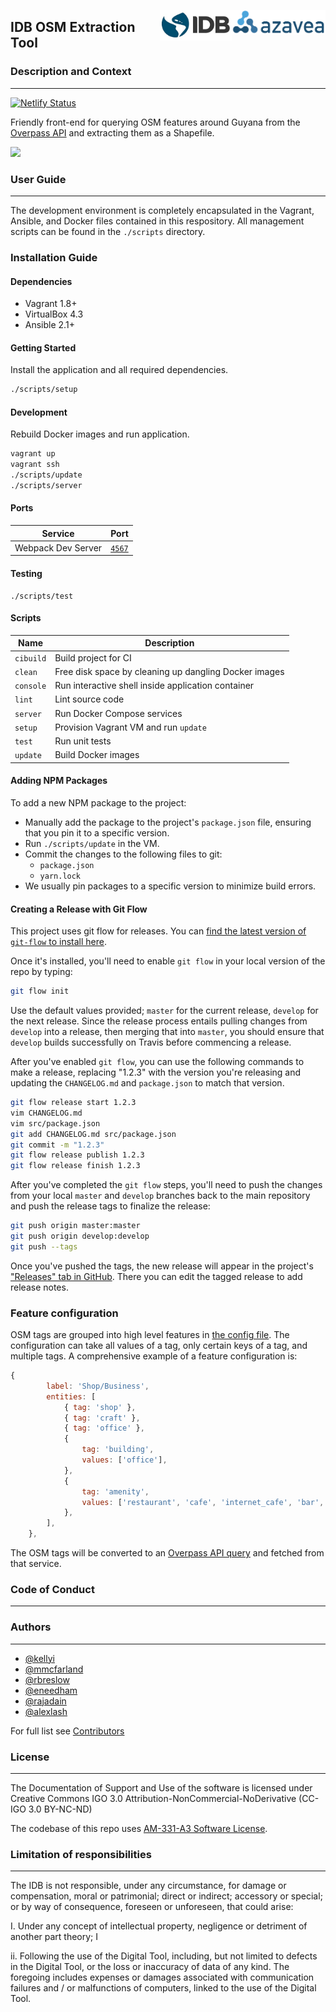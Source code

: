 <img align="right" height="39" src="https://github.com/EL-BID/idb-osm-extraction-tool/blob/develop/img/azavea_logo.png"><img align="right" width="115" height="49" src="https://github.com/EL-BID/idb-osm-extraction-tool/blob/develop/img/IDB_logo.jpg">

## IDB OSM Extraction Tool
### Description and Context
---

[![Netlify Status](https://api.netlify.com/api/v1/badges/32028b66-fa0e-409e-a97a-58cf4d3359dc/deploy-status)](https://app.netlify.com/sites/idb-osm-extraction-tool/deploys)

Friendly front-end for querying OSM features around Guyana from the
[Overpass API](https://wiki.openstreetmap.org/wiki/Overpass_API) and
extracting them as a Shapefile.

<img src="https://user-images.githubusercontent.com/1014341/54622607-3e97aa00-4a40-11e9-9640-3596cf3270a7.png" width=512>

### User Guide
---
The development environment is completely encapsulated in the
Vagrant, Ansible, and Docker files contained in this respository.
All management scripts can be found in the `./scripts` directory.

### Installation Guide

#### Dependencies

* Vagrant 1.8+
* VirtualBox 4.3
* Ansible 2.1+

#### Getting Started

Install the application and all required dependencies.

```sh
./scripts/setup
```

#### Development

Rebuild Docker images and run application.

```sh
vagrant up
vagrant ssh
./scripts/update
./scripts/server
```

#### Ports

| Service            | Port                            |
| ------------------ | ------------------------------- |
| Webpack Dev Server | [`4567`](http://localhost:4567) |

#### Testing

```
./scripts/test
```

#### Scripts

| Name           | Description                                                   |
| -------------- | ------------------------------------------------------------- |
| `cibuild`      | Build project for CI                                          |
| `clean`        | Free disk space by cleaning up dangling Docker images         |
| `console`      | Run interactive shell inside application container            |
| `lint`         | Lint source code                                              |
| `server`       | Run Docker Compose services                                   |
| `setup`        | Provision Vagrant VM and run `update`                         |
| `test`         | Run unit tests                                                |
| `update`       | Build Docker images                                           |

#### Adding NPM Packages

To add a new NPM package to the project:

- Manually add the package to the project's `package.json` file, ensuring that you
pin it to a specific version.
- Run `./scripts/update` in the VM.
- Commit the changes to the following files to git:
    - `package.json`
    - `yarn.lock`
- We usually pin packages to a specific version to minimize build errors.

#### Creating a Release with Git Flow

This project uses git flow for releases. You can [find the latest version of
`git-flow` to install here](https://github.com/petervanderdoes/gitflow-avh).

Once it's installed, you'll need to enable `git flow` in your local version of
the repo by typing:

```sh
git flow init
```

Use the default values provided; `master` for the current release, `develop` for
the next release. Since the release process entails pulling changes from
`develop` into a release, then merging that into `master`, you should ensure
that `develop` builds successfully on Travis before commencing a release.

After you've enabled `git flow`, you can use the following commands to make a
release, replacing "1.2.3" with the version you're releasing and updating the
`CHANGELOG.md` and `package.json` to match that version.

```sh
git flow release start 1.2.3
vim CHANGELOG.md
vim src/package.json
git add CHANGELOG.md src/package.json
git commit -m "1.2.3"
git flow release publish 1.2.3
git flow release finish 1.2.3
```

After you've completed the `git flow` steps, you'll need to push the changes
from your local `master` and `develop` branches back to the main repository and
push the release tags to finalize the release:

```sh
git push origin master:master
git push origin develop:develop
git push --tags
```

Once you've pushed the tags, the new release will appear in the project's
["Releases" tab in GitHub](https://github.com/azavea/idb-osm-extraction-tool/releases).
There you can edit the tagged release to add release notes.

### Feature configuration
OSM tags are grouped into high level features in [the config file](src/js/src/featureConfig.js).
The configuration can take all values of a tag, only certain keys of a
tag, and multiple tags. A comprehensive example of a feature configuration is:

```javascript
{
        label: 'Shop/Business',
        entities: [
            { tag: 'shop' },
            { tag: 'craft' },
            { tag: 'office' },
            {
                tag: 'building',
                values: ['office'],
            },
            {
                tag: 'amenity',
                values: ['restaurant', 'cafe', 'internet_cafe', 'bar', 'biergarten', 'fast_food', 'marketplace', 'fuel'],
            },
        ],
    },
```

The OSM tags will be converted to an [Overpass API query](https://wiki.openstreetmap.org/wiki/Overpass_API/Language_Guide) and fetched from that service.

### Code of Conduct 
---

### Authors
---

* [@kellyi](https://github.com/kellyi)
* [@mmcfarland](https://github.com/mmcfarland)
* [@rbreslow](https://github.com/rbreslow)
* [@eneedham](https://github.com/eneedham)
* [@rajadain](https://github.com/rajadain)
* [@alexlash](https://github.com/alexelash)

For full list see [Contributors](https://github.com/azavea/idb-osm-extraction-tool/graphs/contributors)

### License 
---

The Documentation of Support and Use of the software is licensed under Creative Commons IGO 3.0 Attribution-NonCommercial-NoDerivative (CC-IGO 3.0 BY-NC-ND)

The codebase of this repo uses [AM-331-A3 Software License](LICENSE.md).

### Limitation of responsibilities
---

The IDB is not responsible, under any circumstance, for damage or compensation, moral or patrimonial; direct or indirect; accessory or special; or by way of consequence, foreseen or unforeseen, that could arise:

I. Under any concept of intellectual property, negligence or detriment of another part theory; I

ii. Following the use of the Digital Tool, including, but not limited to defects in the Digital Tool, or the loss or inaccuracy of data of any kind. The foregoing includes expenses or damages associated with communication failures and / or malfunctions of computers, linked to the use of the Digital Tool.
